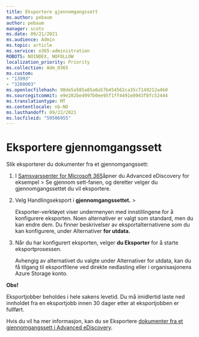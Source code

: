 ```yaml
---
title: Eksportere gjennomgangssett
ms.author: pebaum
author: pebaum
manager: scotv
ms.date: 09/21/2021
ms.audience: Admin
ms.topic: article
ms.service: o365-administration
ROBOTS: NOINDEX, NOFOLLOW
localization_priority: Priority
ms.collection: Adm_O365
ms.custom:
- "13993"
- "3200003"
ms.openlocfilehash: 98de5a585a85a0a57b454562ca35c7149212a4b0
ms.sourcegitcommit: e9e282be4997b0ee95f1ff4491e0943f8fc52444
ms.translationtype: MT
ms.contentlocale: nb-NO
ms.lasthandoff: 09/22/2021
ms.locfileid: "59506955"
---
```

# <a name="export-review-sets"></a>Eksportere gjennomgangssett

Slik eksporterer du dokumenter fra et gjennomgangssett:

1. I [Samsvarssenter for Microsoft 365](https://compliance.microsoft.com/)åpner du Advanced eDiscovery for eksempel > Se  gjennom sett-fanen, og deretter velger du gjennomgangssettet du vil eksportere.

1. Velg Handlingseksport i **gjennomgangssettet.**  >  

    Eksporter-verktøyet viser undermenyen med innstillingene for å konfigurere eksporten. Noen alternativer er valgt som standard, men du kan endre dem. Du finner beskrivelser av eksportalternativene som du kan konfigurere, under Alternativer **for utdata.**

1. Når du har konfigurert eksporten, velger **du Eksporter** for å starte eksportprosessen. 

    Avhengig av alternativet du valgte  under Alternativer for utdata, kan du få tilgang til eksportfilene ved direkte nedlasting eller i organisasjonens Azure Storage konto.

**Obs!**

Eksportjobber beholdes i hele sakens levetid. Du må imidlertid laste ned innholdet fra en eksportjobb innen 30 dager etter at eksportjobben er fullført.

Hvis du vil ha mer informasjon, kan du se Eksportere [dokumenter fra et gjennomgangssett i Advanced eDiscovery](https://docs.microsoft.com/microsoft-365/compliance/export-documents-from-review-set).

